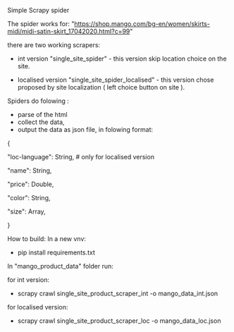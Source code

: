Simple Scrapy spider

The spider works for:
"https://shop.mango.com/bg-en/women/skirts-midi/midi-satin-skirt_17042020.html?c=99"

there are two working scrapers:
- int version "single_site_spider" - this version skip location choice on the site.

- localised version "single_site_spider_localised" - this version chose proposed by site localization ( left choice button on site ).

Spiders do folowing :

- parse of the html
- collect the data,
- output the data as json file, in folowing format:

{

"loc-language": String,      # only for localised version

"name": String,

"price": Double,

"color": String,

"size": Array,

}

How to build:
In a new vnv:

- pip install requirements.txt

In  "mango_product_data" folder run:

for int version:

-  scrapy crawl single_site_product_scraper_int -o mango_data_int.json

for localised version:

- scrapy crawl single_site_product_scraper_loc -o mango_data_loc.json
